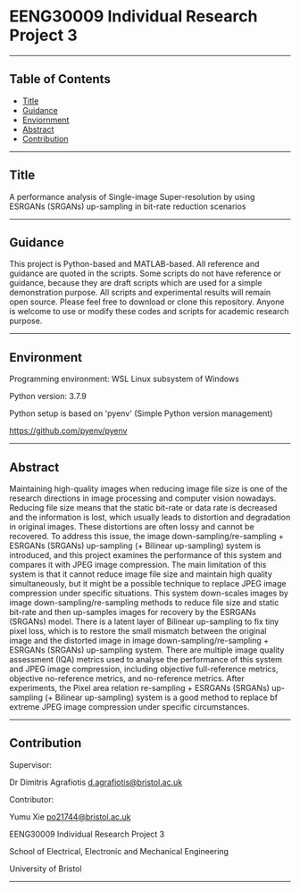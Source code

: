 # EENG30009 Individual Research Project 3

---

## Table of Contents

- [Title](#title)
- [Guidance](#guidance)
- [Enviornment](#environment)
- [Abstract](#abstract)
- [Contribution](#contribution)

---

## Title

A performance analysis of Single-image Super-resolution by using ESRGANs (SRGANs) up-sampling in bit-rate reduction scenarios

---

## Guidance

This project is Python-based and MATLAB-based. All reference and guidance are quoted in the scripts. Some scripts do not have reference or guidance, because they are draft scripts which are used for a simple demonstration purpose. All scripts and experimental results will remain open source. Please feel free to download or clone this repository. Anyone is welcome to use or modify these codes and scripts for academic research purpose.

---

## Environment

Programming environment: WSL Linux subsystem of Windows

Python version: 3.7.9

Python setup is based on 'pyenv' (Simple Python version management)

https://github.com/pyenv/pyenv

---

## Abstract

Maintaining high-quality images when reducing image file size is one of the research directions in image processing and computer vision nowadays. Reducing file size means that the static bit-rate or data rate is decreased and the information is lost, which usually leads to distortion and degradation in original images. These distortions are often lossy and cannot be recovered. To address this issue, the image down-sampling/re-sampling + ESRGANs (SRGANs) up-sampling (+ Bilinear up-sampling) system is introduced, and this project examines the performance of this system and compares it with JPEG image compression. The main limitation of this system is that it cannot reduce image file size and maintain high quality simultaneously, but it might be a possible technique to replace JPEG image compression under specific situations. This system down-scales images by image down-sampling/re-sampling methods to reduce file size and static bit-rate and then up-samples images for recovery by the ESRGANs (SRGANs) model. There is a latent layer of Bilinear up-sampling to fix tiny pixel loss, which is to restore the small mismatch between the original image and the distorted image in image down-sampling/re-sampling + ESRGANs (SRGANs) up-sampling system. There are multiple image quality assessment (IQA) metrics used to analyse the performance of this system and JPEG image compression, including objective full-reference metrics, objective no-reference metrics, and no-reference metrics. After experiments, the Pixel area relation re-sampling + ESRGANs (SRGANs) up-sampling (+ Bilinear up-sampling) system is a good method to replace bf extreme JPEG image compression under specific circumstances.

---

## Contribution

Supervisor:

Dr Dimitris Agrafiotis d.agrafiotis@bristol.ac.uk

Contributor:

Yumu Xie po21744@bristol.ac.uk

EENG30009 Individual Research Project 3

School of Electrical, Electronic and Mechanical Engineering

University of Bristol

---
